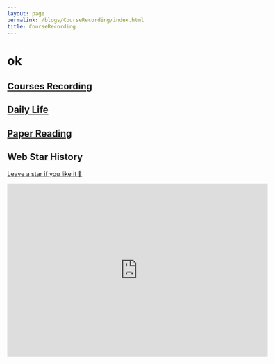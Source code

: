 ```yaml
---
layout: page
permalink: /blogs/CourseRecording/index.html
title: CourseRecording
---
```



# ok

##  [Courses Recording](https://CRYoushiwo.github.io/blogs/CoursesRecording)

## [Daily Life](https://CRYoushiwo.github.io/blogs/DailyLife)

## [Paper Reading](https://CRYoushiwo.github.io/blogs/PaperReading)

## Web Star History

[Leave a star if you like it 🥰](https://github.com/GuangLun2000/GuangLun2000.github.io)

<iframe style="width:100%;height:auto;min-width:600px;min-height:400px;" src="https://star-history.com/embed?secret=Z2l0aHViX3BhdF8xMUFSVkxCRUEwVUplM1kxYnU1aG1UX3V1TUtTVjZhbnM2MHFIZnZlMkhweEpvaFVsdmdDVVZhYkEwTTBuYmtyZjhSRTI0UVMzTEd1R0hnVW5M#GuangLun2000/GuangLun2000.github.io&Date" frameBorder="0"></iframe>
